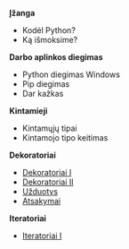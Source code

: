 **Įžanga**

* Kodėl Python?
* Ką išmoksime?

**Darbo aplinkos diegimas**

* Python diegimas Windows
* Pip diegimas
* Dar kažkas

**Kintamieji**

* Kintamųjų tipai
* Kintamojo tipo keitimas

**Dekoratoriai**

* [Dekoratoriai I](https://github.com/robotautas/kursas/wiki/Dekoratoriai-I)
* [Dekoratoriai II](https://github.com/robotautas/kursas/wiki/Dekoratoriai-II)
* [Užduotys](https://github.com/robotautas/kursas/wiki/Dekoratoriai---u%C5%BEduotys)
* [Atsakymai](https://github.com/robotautas/kursas/wiki/Dekoratoriai---atsakymai)

**Iteratoriai**

* [Iteratoriai I](https://github.com/robotautas/kursas/wiki/Iteratoriai-I)
